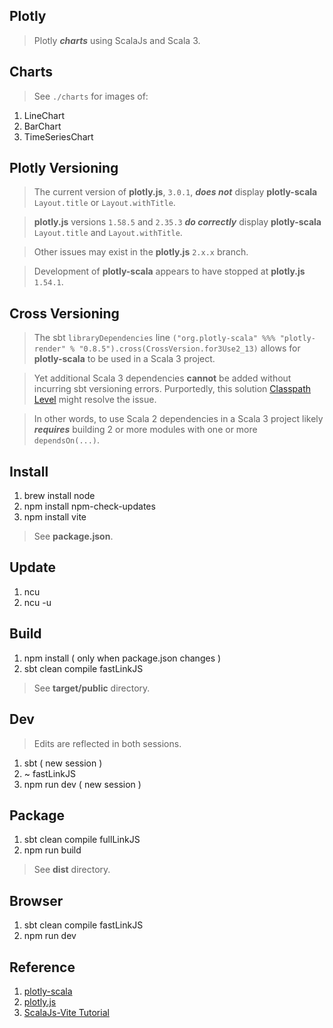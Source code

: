 Plotly
------
>Plotly ***charts*** using ScalaJs and Scala 3.

Charts
------
>See ```./charts``` for images of:
1. LineChart
2. BarChart
3. TimeSeriesChart

Plotly Versioning
-----------------
>The current version of **plotly.js**, ```3.0.1```, ***does not*** display **plotly-scala** ```Layout.title``` or ```Layout.withTitle```.

>**plotly.js** versions ```1.58.5``` and ```2.35.3``` ***do correctly*** display **plotly-scala** ```Layout.title``` and ```Layout.withTitle```.

>Other issues may exist in the **plotly.js** ```2.x.x``` branch.

>Development of **plotly-scala** appears to have stopped at **plotly.js** ```1.54.1```.

Cross Versioning
----------------
>The sbt ```libraryDependencies``` line ```("org.plotly-scala" %%% "plotly-render" % "0.8.5").cross(CrossVersion.for3Use2_13)``` allows for
>**plotly-scala** to be used in a Scala 3 project.

>Yet additional Scala 3 dependencies **cannot** be added without incurring sbt versioning errors. Purportedly, this solution [Classpath Level](https://docs.scala-lang.org/scala3/guides/migration/compatibility-classpath.html) might resolve the issue.

>In other words, to use Scala 2 dependencies in a Scala 3 project likely ***requires*** building 2 or more modules with one or more
>```dependsOn(...)```.

Install
-------
1. brew install node
2. npm install npm-check-updates
3. npm install vite
>See **package.json**.

Update
------
1. ncu
2. ncu -u

Build
-----
1. npm install ( only when package.json changes )
2. sbt clean compile fastLinkJS
>See **target/public** directory.

Dev
---
>Edits are reflected in both sessions.
1. sbt ( new session )
2. ~ fastLinkJS
3. npm run dev ( new session )

Package
-------
1. sbt clean compile fullLinkJS
2. npm run build
>See **dist** directory.

Browser
-------
1. sbt clean compile fastLinkJS
2. npm run dev

Reference
---------
1. [plotly-scala](https://github.com/alexarchambault/plotly-scala)
2. [plotly.js](https://www.npmjs.com/package/plotly.js/v/1.47.4?activeTab=versions)
3. [ScalaJs-Vite Tutorial](https://www.scala-js.org/doc/tutorial/scalajs-vite.html)